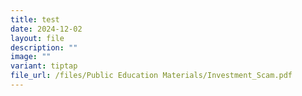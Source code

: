 ```yaml
---
title: test
date: 2024-12-02
layout: file
description: ""
image: ""
variant: tiptap
file_url: /files/Public Education Materials/Investment_Scam.pdf
---
```

